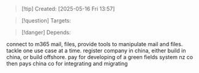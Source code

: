 
>[!tip] Created: [2025-05-16 Fri 13:57]

>[!question] Targets: 

>[!danger] Depends: 

connect to m365 mail, files, provide tools to manipulate mail and files.
tackle one use case at a time.
register company in china, either build in china, or build offshore.
pay for developing of a green fields system
nz co then pays china co for integrating and migrating